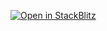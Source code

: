 [![Open in StackBlitz](https://developer.stackblitz.com/img/open_in_stackblitz.svg)](https://stackblitz.com/github/baitando/dhbw-web/tree/master/01c_html-dom/initial?file=index.html&terminal=stackblitz&title=Aufgabe%20Modul%201c%20%28HTML%20und%20DOM%29)